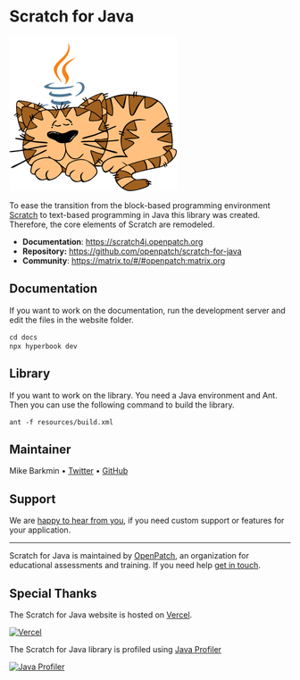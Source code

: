 # Scratch for Java

![](./docs/public/assets/logo.png)

To ease the transition from the block-based programming environment
[Scratch](scratch.mit.edu) to text-based programming in Java this
library was created. Therefore, the core elements of Scratch are remodeled.

- **Documentation**: https://scratch4j.openpatch.org
- **Repository:** https://github.com/openpatch/scratch-for-java
- **Community**: https://matrix.to/#/#openpatch:matrix.org

## Documentation

If you want to work on the documentation, run the
development server and edit the files in the website folder.

```
cd docs
npx hyperbook dev
```

## Library

If you want to work on the library. You need a Java environment and Ant. Then you can use the following command to build
the library.

```
ant -f resources/build.xml
```

## Maintainer

Mike Barkmin • [Twitter](https://twitter.com/mikebarkmin) • [GitHub](https://github.com/mikebarkmin/)

## Support

We are [happy to hear from you](mailto:contact@openpatch.org), if you need custom support or features for your application.

---

Scratch for Java is maintained by [OpenPatch](https://openpatch.org), an organization for educational assessments and training. If you need help [get in touch](mailto:contact@openpatch.org).

## Special Thanks

The Scratch for Java website is hosted on [Vercel](https://vercel.com).

[![Vercel](https://www.datocms-assets.com/31049/1618983297-powered-by-vercel.svg)](https://vercel.com?utm_source=openpatch&utm_campaign=oss)

The Scratch for Java library is profiled using [Java Profiler](https://www.ej-technologies.com/products/jprofiler/overview.html)

[![Java Profiler](https://www.ej-technologies.com/images/product_banners/jprofiler_large.png)](https://www.ej-technologies.com/products/jprofiler/overview.html)
